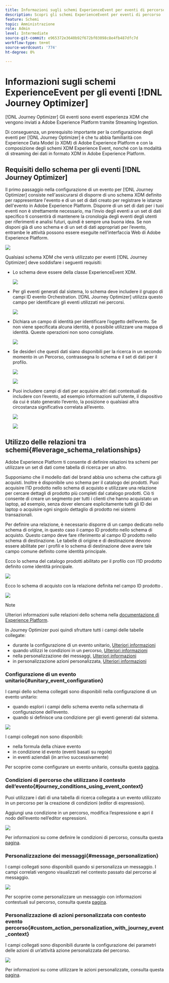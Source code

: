 ```yaml
---
title: Informazioni sugli schemi ExperienceEvent per eventi di percorso
description: Scopri gli schemi ExperienceEvent per eventi di percorso
feature: Schemi
topic: Amministrazione
role: Admin
level: Intermediate
source-git-commit: e965372e3640b92f672bf03098c8e4fb487dfc7d
workflow-type: tm+mt
source-wordcount: '774'
ht-degree: 0%

---
```


# Informazioni sugli schemi ExperienceEvent per gli eventi [!DNL Journey Optimizer]

[!DNL Journey Optimizer] Gli eventi sono eventi esperienza XDM che vengono inviati a Adobe Experience Platform tramite Streaming Ingestion.

Di conseguenza, un prerequisito importante per la configurazione degli eventi per [!DNL Journey Optimizer] è che tu abbia familiarità con Experience Data Model (o XDM) di Adobe Experience Platform e con la composizione degli schemi XDM Experience Event, nonché con la modalità di streaming dei dati in formato XDM in Adobe Experience Platform.

## Requisiti dello schema per gli eventi [!DNL Journey Optimizer]

Il primo passaggio nella configurazione di un evento per [!DNL Journey Optimizer] consiste nell&#39;assicurarsi di disporre di uno schema XDM definito per rappresentare l&#39;evento e di un set di dati creato per registrare le istanze dell&#39;evento in Adobe Experience Platform. Disporre di un set di dati per i tuoi eventi non è strettamente necessario, ma l’invio degli eventi a un set di dati specifico ti consentirà di mantenere la cronologia degli eventi degli utenti per riferimenti e analisi futuri, quindi è sempre una buona idea. Se non disponi già di uno schema e di un set di dati appropriati per l’evento, entrambe le attività possono essere eseguite nell’interfaccia Web di Adobe Experience Platform.

![](../assets/schema1.png)

Qualsiasi schema XDM che verrà utilizzato per eventi [!DNL Journey Optimizer] deve soddisfare i seguenti requisiti:

* Lo schema deve essere della classe ExperienceEvent XDM.

   ![](../assets/schema2.png)

* Per gli eventi generati dal sistema, lo schema deve includere il gruppo di campi ID evento Orchestration. [!DNL Journey Optimizer] utilizza questo campo per identificare gli eventi utilizzati nei percorsi.

   ![](../assets/schema3.png)

* Dichiara un campo di identità per identificare l’oggetto dell’evento. Se non viene specificata alcuna identità, è possibile utilizzare una mappa di identità. Queste operazioni non sono consigliate.

   ![](../assets/schema4.png)

* Se desideri che questi dati siano disponibili per la ricerca in un secondo momento in un Percorso, contrassegna lo schema e il set di dati per il profilo.

   ![](../assets/schema5.png)

   ![](../assets/schema6.png)

* Puoi includere campi di dati per acquisire altri dati contestuali da includere con l’evento, ad esempio informazioni sull’utente, il dispositivo da cui è stato generato l’evento, la posizione o qualsiasi altra circostanza significativa correlata all’evento.

   ![](../assets/schema7.png)

   ![](../assets/schema8.png)

## Utilizzo delle relazioni tra schemi{#leverage_schema_relationships}

Adobe Experience Platform ti consente di definire relazioni tra schemi per utilizzare un set di dati come tabella di ricerca per un altro.

Supponiamo che il modello dati del brand abbia uno schema che cattura gli acquisti. Inoltre è disponibile uno schema per il catalogo dei prodotti. Puoi acquisire l’ID prodotto nello schema di acquisto e utilizzare una relazione per cercare dettagli di prodotto più completi dal catalogo prodotti. Ciò ti consente di creare un segmento per tutti i clienti che hanno acquistato un laptop, ad esempio, senza dover elencare esplicitamente tutti gli ID dei laptop o acquisire ogni singolo dettaglio di prodotto nei sistemi transazionali.

Per definire una relazione, è necessario disporre di un campo dedicato nello schema di origine, in questo caso il campo ID prodotto nello schema di acquisto. Questo campo deve fare riferimento al campo ID prodotto nello schema di destinazione. Le tabelle di origine e di destinazione devono essere abilitate per i profili e lo schema di destinazione deve avere tale campo comune definito come identità principale.

Ecco lo schema del catalogo prodotti abilitato per il profilo con l’ID prodotto definito come identità principale.

![](../assets/schema9.png)

Ecco lo schema di acquisto con la relazione definita nel campo ID prodotto .

![](../assets/schema10.png)

>[!NOTE]
>
>Ulteriori informazioni sulle relazioni dello schema nella [documentazione di Experience Platform](https://experienceleague.adobe.com/docs/platform-learn/tutorials/schemas/configure-relationships-between-schemas.html?lang=en).

In Journey Optimizer puoi quindi sfruttare tutti i campi delle tabelle collegate:

* durante la configurazione di un evento unitario, [Ulteriori informazioni](../event/experience-event-schema.md#unitary_event_configuration)
* quando utilizzi le condizioni in un percorso, [Ulteriori informazioni](../event/experience-event-schema.md#journey_conditions_using_event_context)
* nella personalizzazione dei messaggi, [Ulteriori informazioni](../event/experience-event-schema.md#message_personalization)
* in personalizzazione azioni personalizzata, [Ulteriori informazioni](../event/experience-event-schema.md#custom_action_personalization_with_journey_event_context)

### Configurazione di un evento unitario{#unitary_event_configuration}

I campi dello schema collegati sono disponibili nella configurazione di un evento unitario:

* quando esplori i campi dello schema evento nella schermata di configurazione dell’evento.
* quando si definisce una condizione per gli eventi generati dal sistema.

![](../assets/schema11.png)

I campi collegati non sono disponibili:

* nella formula della chiave evento
* in condizione id evento (eventi basati su regole)
* in eventi aziendali (in arrivo successivamente)

Per scoprire come configurare un evento unitario, consulta questa [pagina](../event/about-creating.md).

### Condizioni di percorso che utilizzano il contesto dell’evento{#journey_conditions_using_event_context}

Puoi utilizzare i dati di una tabella di ricerca collegata a un evento utilizzato in un percorso per la creazione di condizioni (editor di espressioni).

Aggiungi una condizione in un percorso, modifica l’espressione e apri il nodo dell’evento nell’editor espressioni.

![](../assets/schema12.png)

Per informazioni su come definire le condizioni di percorso, consulta questa [pagina](../building-journeys/condition-activity.md).

### Personalizzazione dei messaggi{#message_personalization}

I campi collegati sono disponibili quando si personalizza un messaggio. I campi correlati vengono visualizzati nel contesto passato dal percorso al messaggio.

![](../assets/schema14.png)

Per scoprire come personalizzare un messaggio con informazioni contestuali sul percorso, consulta questa [pagina](../personalization/personalization-use-case.md).

### Personalizzazione di azioni personalizzata con contesto evento percorso{#custom_action_personalization_with_journey_event_context}

I campi collegati sono disponibili durante la configurazione dei parametri delle azioni di un’attività azione personalizzata del percorso.

![](../assets/schema13.png)

Per informazioni su come utilizzare le azioni personalizzate, consulta questa [pagina](../building-journeys/using-custom-actions.md).
